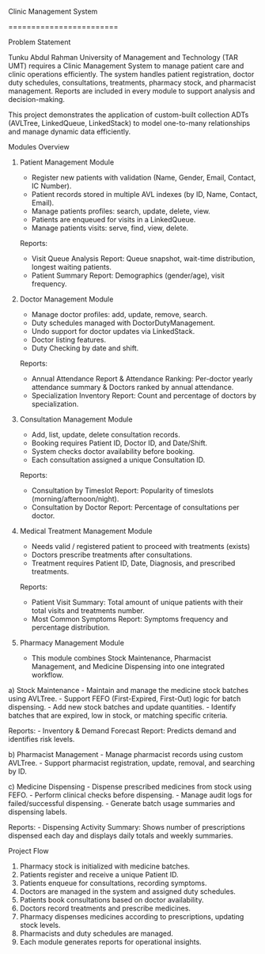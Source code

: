 Clinic Management System

========================

Problem Statement

Tunku Abdul Rahman University of Management and Technology (TAR UMT) requires a Clinic Management System to manage patient care and clinic operations efficiently. The system handles patient registration, doctor duty schedules, consultations, treatments, pharmacy stock, and pharmacist management. Reports are included in every module to support analysis and decision-making.

This project demonstrates the application of custom-built collection ADTs (AVLTree, LinkedQueue, LinkedStack) to model one-to-many relationships and manage dynamic data efficiently.

Modules Overview

1. Patient Management Module
	- Register new patients with validation (Name, Gender, Email, Contact, IC Number).
	- Patient records stored in multiple AVL indexes (by ID, Name, Contact, Email).
	- Manage patients profiles: search, update, delete, view.
	- Patients are enqueued for visits in a LinkedQueue<PatientVisit>.
 	- Manage patients visits: serve, find, view, delete.

   Reports:
	- Visit Queue Analysis Report: Queue snapshot, wait-time distribution, longest waiting patients.
	- Patient Summary Report: Demographics (gender/age), visit frequency.

2. Doctor Management Module
	- Manage doctor profiles: add, update, remove, search.
	- Duty schedules managed with DoctorDutyManagement.
	- Undo support for doctor updates via LinkedStack<Doctor>.
 	- Doctor listing features.
  	- Duty Checking by date and shift.

   Reports:
	- Annual Attendance Report & Attendance Ranking: Per-doctor yearly attendance summary & Doctors ranked by annual attendance.
	- Specialization Inventory Report: Count and percentage of doctors by specialization.

3. Consultation Management Module
	- Add, list, update, delete consultation records.
	- Booking requires Patient ID, Doctor ID, and Date/Shift.
	- System checks doctor availability before booking.
	- Each consultation assigned a unique Consultation ID.

   Reports:
	- Consultation by Timeslot Report: Popularity of timeslots (morning/afternoon/night).
	- Consultation by Doctor Report: Percentage of consultations per doctor.

4. Medical Treatment Management Module
	- Needs valid / registered patient to proceed with treatments (exists)
	- Doctors prescribe treatments after consultations.
	- Treatment requires Patient ID, Date, Diagnosis, and prescribed treatments.

   Reports:
	- Patient Visit Summary: Total amount of unique patients with their total visits and treatments number.
	- Most Common Symptoms Report: Symptoms frequency and percentage distribution.

6. Pharmacy Management Module
	- This module combines Stock Maintenance, Pharmacist Management, and Medicine Dispensing into one integrated workflow.

a) Stock Maintenance
	- Maintain and manage the medicine stock batches using AVLTree<StockBatch>.
	- Support FEFO (First-Expired, First-Out) logic for batch dispensing.
	- Add new stock batches and update quantities.
	- Identify batches that are expired, low in stock, or matching specific criteria.

   Reports:
	- Inventory & Demand Forecast Report: Predicts demand and identifies risk levels.

b) Pharmacist Management
	- Manage pharmacist records using custom AVLTree<Pharmacist>.
	- Support pharmacist registration, update, removal, and searching by ID.

c) Medicine Dispensing
	- Dispense prescribed medicines from stock using FEFO.
	- Perform clinical checks before dispensing.
	- Manage audit logs for failed/successful dispensing.
	- Generate batch usage summaries and dispensing labels.

   Reports:
	- Dispensing Activity Summary: Shows number of prescriptions dispensed each day and displays daily totals and weekly summaries.


Project Flow
1. Pharmacy stock is initialized with medicine batches.
2. Patients register and receive a unique Patient ID.
3. Patients enqueue for consultations, recording symptoms.
4. Doctors are managed in the system and assigned duty schedules.
5. Patients book consultations based on doctor availability.
6. Doctors record treatments and prescribe medicines.
7. Pharmacy dispenses medicines according to prescriptions, updating stock levels.
8. Pharmacists and duty schedules are managed.
9. Each module generates reports for operational insights.
